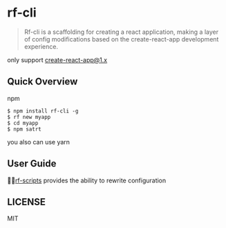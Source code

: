 # rf-cli

> Rf-cli is a scaffolding for creating a react application, making a layer of config modifications based on the create-react-app development experience.

only support create-react-app@1.x

## Quick Overview

npm

```shell
$ npm install rf-cli -g
$ rf new myapp
$ cd myapp
$ npm satrt
```

you also can use yarn

## User Guide

[rf-scripts](https://github.com/Mrlyjoutlook/rf/tree/master/packages/rf-scripts) provides the ability to rewrite configuration

## LICENSE

MIT
